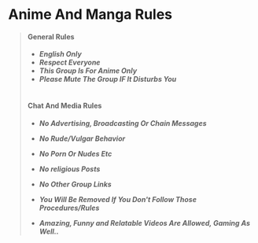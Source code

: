 # **Anime And Manga Rules**
>
>
> #### General Rules
> - **_English Only_**
> - **_Respect Everyone_**
> - **_This Group Is For Anime Only_**
> - **_Please Mute The Group IF It Disturbs You_**
<br></br>
> #### Chat And Media Rules
> - **_No Advertising, Broadcasting Or Chain Messages_**
> - **_No Rude/Vulgar Behavior_**
> - **_No Porn Or Nudes Etc_**
> - **_No religious Posts_**
> - **_No Other Group Links_**
>
>
>
> - **_You Will Be Removed If You Don't Follow Those Procedures/Rules_**
> - **_Amazing, Funny and Relatable Videos Are Allowed, Gaming As Well.._**
